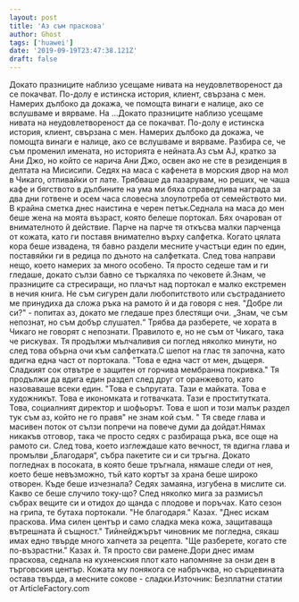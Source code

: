 ```yaml
---
layout: post
title: 'Аз съм праскова'
author: Ghost
tags: ['huawei']
date: '2019-09-19T23:47:38.121Z'
draft: false
---
```


Докато празниците наблизо усещаме нивата на неудовлетвореност да се покачват. По-долу е истинска история, клиент, свързана с мен. Намерих дълбоко да докажа, че помощта винаги е налице, ако се вслушваме и вярваме. На ...Докато празниците наблизо усещаме нивата на неудовлетвореност да се покачват. По-долу е истинска история, клиент, свързана с мен. Намерих дълбоко да докажа, че помощта винаги е налице, ако се вслушваме и вярваме. Разбира се, че съм променил имената, но историята е нейната.Аз съм AJ, кратко за Ани Джо, но който се нарича Ани Джо, освен ако не сте в резиденция в делтата на Мисисипи. Седях на маса с кафенета в морския двор на мол в Чикаго, отпивайки от лате. Трябваше да пазарувам, но реших, че чаша кафе и бягството в дълбините на ума ми бяха справедлива награда за два дни готвене и осем часа словесна злоупотреба от семейството ми. В крайна сметка днес наистина е черен петък.Седнала на маса до мен беше жена на моята възраст, която белеше портокал. Бях очарован от внимателното й действие. Парче на парче тя откъсва малки парченца от кожата, като ги поставя внимателно върху салфетка. Когато цялата кора беше извадена, тя бавно раздели месните участъци един по един, поставяйки ги в редица по дъното на салфетката. След това направи нещо, което намерих за много особено. Тя просто седеше там и ги гледаше, докато сълзи бавно се търкаляха по чековете й.Знам, че празниците са стресиращи, но плачът над портокал е малко екстремен в нечия книга. Не съм сигурен дали любопитството или състраданието ме принудиха да сложа ръка на рамото й и да говоря с нея. "Добре ли си?" - попитах аз, докато ме гледаше през блестящи очи. „Знам, че съм непознат, но съм добър слушател.“ Трябва да разберете, че хората в Чикаго не говорят с непознати. Правилото е, но не съм от Чикаго, така че рискувах. Тя продължи мълчаливия си поглед няколко минути, но след това обърна очи към салфетката.С шепот на глас тя започна, като вдигна една част от портокала. "Това е една част от мен, дъщеря. Сладкият сок отвътре е защитен от горчива мембранна покривка." Тя продължи да вдига един раздел след друг от оранжевото, като назоваваше всеки един. "Това е съпругата. Тази е майката. Това е художникът. Това е икономката и готвачката. Тази е проститутката. Това, социалният директор и шофьорът. Това е шоп и този малък раздел тук съм аз, който не го правя" не знам кой съм. " Тя сведе глава и масивен поток от сълзи попречи на повече думи да дойдат.Нямах никакъв отговор, така че просто седях с разбираща ръка, все още на рамото си. След това, което изглеждаше като вечност, тя вдигна глава и промълви „Благодаря“, събра пакетите си и си тръгна. Докато погледнах в посоката, в която беше тръгнала, нямаше следи от нея, което беше невъзможно, тъй като кортът за храна беше широко отворен. Къде беше изчезнала? Седях замаяна, изгубена в мислите си. Какво се беше случило току-що? След няколко мига за размисъл събрах вещите си и отидох до щанда с плодове и поръчах. Като сезон на грипа, те бутаха портокали. "Не благодаря." Казах. "Днес искам праскова. Има силен център и само сладка мека кожа, защитаваща вътрешната й същност." Тийнейджърът чиновник ме погледна, сякаш имах едно твърде много хапчета за рецепта. "Ще разберете, когато сте по-възрастни." Казах ѝ. Тя просто сви рамене.Дори днес имам праскова, седнала на кухненския плот като напомняне за онзи ден в търговския център. Кожата му понякога се набръчква, но сърцевината остава твърда, а месните сокове - сладки.Източник: Безплатни статии от ArticleFactory.com
